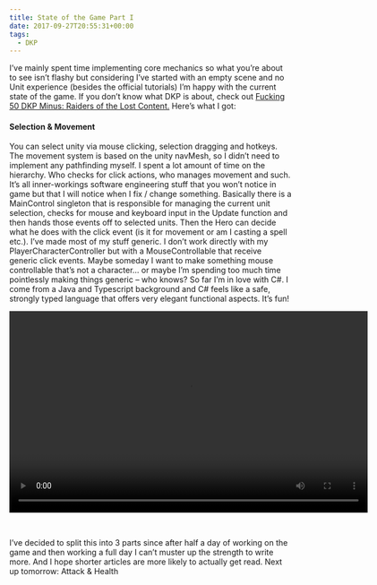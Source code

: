 ```yaml
---
title: State of the Game Part I
date: 2017-09-27T20:55:31+00:00
tags:
  - DKP
---
```

I&#8217;ve mainly spent time implementing core mechanics so what you&#8217;re about to see isn&#8217;t flashy but considering I&#8217;ve started with an empty scene and no Unit experience (besides the official tutorials) I&#8217;m happy with the current state of the game. If you don&#8217;t know what DKP is about, check out [Fucking 50 DKP Minus: Raiders of the Lost Content.](http://manuel-huber.de/2017/09/25/fucking-50-dkp-minus-raiders-of-the-lost-content/) Here&#8217;s what I got:

#### Selection & Movement

You can select unity via mouse clicking, selection dragging and hotkeys. The movement system is based on the unity navMesh, so I didn&#8217;t need to implement any pathfinding myself. I spent a lot amount of time on the hierarchy. Who checks for click actions, who manages movement and such. It&#8217;s all inner-workings software engineering stuff that you won&#8217;t notice in game but that I will notice when I fix / change something. Basically there is a MainControl singleton that is responsible for managing the current unit selection, checks for mouse and keyboard input in the Update function and then hands those events off to selected units. Then the Hero can decide what he does with the click event (is it for movement or am I casting a spell etc.). I&#8217;ve made most of my stuff generic. I don&#8217;t work directly with my PlayerCharacterController but with a MouseControllable that receive generic click events. Maybe someday I want to make something mouse controllable that&#8217;s not a character&#8230; or maybe I&#8217;m spending too much time pointlessly making things generic &#8211; who knows? So far I&#8217;m in love with C#. I come from a Java and Typescript background and C# feels like a safe, strongly typed language that offers very elegant functional aspects. It&#8217;s fun!

<div style="width: 640px;" class="wp-video">
  <!--[if lt IE 9]><![endif]--><video class="wp-video-shortcode" id="video-110-1" width="640" height="360" loop="1" autoplay="1" preload="metadata" controls="controls"><source type="video/mp4" src="http://manuel-huber.de/wp-content/uploads/2017/09/2017-09-25-20-20-34.mp4?_=1" />
  
  <a href="http://manuel-huber.de/wp-content/uploads/2017/09/2017-09-25-20-20-34.mp4">http://manuel-huber.de/wp-content/uploads/2017/09/2017-09-25-20-20-34.mp4</a></video>
</div>

&nbsp;

I&#8217;ve decided to split this into 3 parts since after half a day of working on the game and then working a full day I can&#8217;t muster up the strength to write more. And I hope shorter articles are more likely to actually get read. Next up tomorrow: Attack & Health
